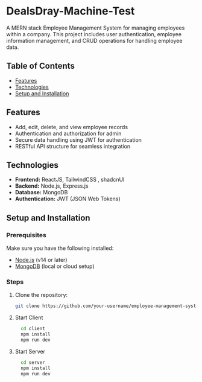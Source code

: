 # DealsDray-Machine-Test

A MERN stack Employee Management System for managing employees within a company. This project includes user authentication, employee information management, and CRUD operations for handling employee data.

## Table of Contents

- [Features](#features)
- [Technologies](#technologies)
- [Setup and Installation](#setup-and-installation)

## Features

- Add, edit, delete, and view employee records
- Authentication and authorization for admin
- Secure data handling using JWT for authentication
- RESTful API structure for seamless integration

## Technologies

- **Frontend:** ReactJS, TailwindCSS , shadcnUI
- **Backend:** Node.js, Express.js
- **Database:** MongoDB
- **Authentication:** JWT (JSON Web Tokens)

## Setup and Installation

### Prerequisites

Make sure you have the following installed:

- [Node.js](https://nodejs.org/) (v14 or later)
- [MongoDB](https://www.mongodb.com/) (local or cloud setup)

### Steps

1. Clone the repository:

   ```bash
   git clone https://github.com/your-username/employee-management-system.git

2. Start Client
   ```bash
     cd client
     npm install
     npm run dev
   
3. Start Server
   ```bash
     cd server
     npm install
     npm run dev
